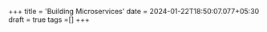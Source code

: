 +++
title = 'Building Microservices'
date = 2024-01-22T18:50:07.077+05:30
draft = true
tags =[]
+++ 